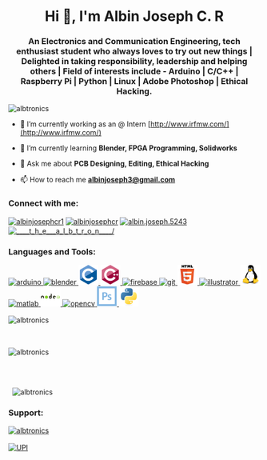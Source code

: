 <h1 align="center">Hi 👋, I'm Albin Joseph C. R</h1>
<h3 align="center">An Electronics and Communication Engineering, tech enthusiast student who always loves to try out new things | Delighted in taking responsibility, leadership and helping others | Field of interests include - Arduino | C/C++ | Raspberry Pi | Python | Linux | Adobe Photoshop | Ethical Hacking.</h3>

<p align="left"> <img src="https://komarev.com/ghpvc/?username=albtronics&label=Profile%20views&color=0e75b6&style=flat" alt="albtronics" /> </p>

- 🔭 I’m currently working as an @ Intern [http://www.irfmw.com/](http://www.irfmw.com/)

- 🌱 I’m currently learning **Blender, FPGA Programming, Solidworks**

- 💬 Ask me about **PCB Designing, Editing, Ethical Hacking**

- 📫 How to reach me **albinjoseph3@gmail.com**

<h3 align="left">Connect with me:</h3>
<p align="left">
<a href="https://twitter.com/albinjosephcr1" target="blank"><img align="center" src="https://raw.githubusercontent.com/rahuldkjain/github-profile-readme-generator/master/src/images/icons/Social/twitter.svg" alt="albinjosephcr1" height="30" width="40" /></a>
<a href="https://linkedin.com/in/albinjosephcr" target="blank"><img align="center" src="https://raw.githubusercontent.com/rahuldkjain/github-profile-readme-generator/master/src/images/icons/Social/linked-in-alt.svg" alt="albinjosephcr" height="30" width="40" /></a>
<a href="https://fb.com/albin.joseph.5243" target="blank"><img align="center" src="https://raw.githubusercontent.com/rahuldkjain/github-profile-readme-generator/master/src/images/icons/Social/facebook.svg" alt="albin.joseph.5243" height="30" width="40" /></a>
<a href="https://instagram.com/____t_h_e___a_l_b_t_r_o_n____/" target="blank"><img align="center" src="https://raw.githubusercontent.com/rahuldkjain/github-profile-readme-generator/master/src/images/icons/Social/instagram.svg" alt="____t_h_e___a_l_b_t_r_o_n____/" height="30" width="40" /></a>
</p>

<h3 align="left">Languages and Tools:</h3>
<p align="left"> <a href="https://www.arduino.cc/" target="_blank" rel="noreferrer"> <img src="https://cdn.worldvectorlogo.com/logos/arduino-1.svg" alt="arduino" width="40" height="40"/> </a> <a href="https://www.blender.org/" target="_blank" rel="noreferrer"> <img src="https://download.blender.org/branding/community/blender_community_badge_white.svg" alt="blender" width="40" height="40"/> </a> <a href="https://www.cprogramming.com/" target="_blank" rel="noreferrer"> <img src="https://raw.githubusercontent.com/devicons/devicon/master/icons/c/c-original.svg" alt="c" width="40" height="40"/> </a> <a href="https://www.w3schools.com/cpp/" target="_blank" rel="noreferrer"> <img src="https://raw.githubusercontent.com/devicons/devicon/master/icons/cplusplus/cplusplus-original.svg" alt="cplusplus" width="40" height="40"/> </a> <a href="https://firebase.google.com/" target="_blank" rel="noreferrer"> <img src="https://www.vectorlogo.zone/logos/firebase/firebase-icon.svg" alt="firebase" width="40" height="40"/> </a> <a href="https://git-scm.com/" target="_blank" rel="noreferrer"> <img src="https://www.vectorlogo.zone/logos/git-scm/git-scm-icon.svg" alt="git" width="40" height="40"/> </a> <a href="https://www.w3.org/html/" target="_blank" rel="noreferrer"> <img src="https://raw.githubusercontent.com/devicons/devicon/master/icons/html5/html5-original-wordmark.svg" alt="html5" width="40" height="40"/> </a> <a href="https://www.adobe.com/in/products/illustrator.html" target="_blank" rel="noreferrer"> <img src="https://www.vectorlogo.zone/logos/adobe_illustrator/adobe_illustrator-icon.svg" alt="illustrator" width="40" height="40"/> </a> <a href="https://www.linux.org/" target="_blank" rel="noreferrer"> <img src="https://raw.githubusercontent.com/devicons/devicon/master/icons/linux/linux-original.svg" alt="linux" width="40" height="40"/> </a> <a href="https://www.mathworks.com/" target="_blank" rel="noreferrer"> <img src="https://upload.wikimedia.org/wikipedia/commons/2/21/Matlab_Logo.png" alt="matlab" width="40" height="40"/> </a> <a href="https://nodejs.org" target="_blank" rel="noreferrer"> <img src="https://raw.githubusercontent.com/devicons/devicon/master/icons/nodejs/nodejs-original-wordmark.svg" alt="nodejs" width="40" height="40"/> </a> <a href="https://opencv.org/" target="_blank" rel="noreferrer"> <img src="https://www.vectorlogo.zone/logos/opencv/opencv-icon.svg" alt="opencv" width="40" height="40"/> </a> <a href="https://www.photoshop.com/en" target="_blank" rel="noreferrer"> <img src="https://raw.githubusercontent.com/devicons/devicon/master/icons/photoshop/photoshop-line.svg" alt="photoshop" width="40" height="40"/> </a> <a href="https://www.python.org" target="_blank" rel="noreferrer"> <img src="https://raw.githubusercontent.com/devicons/devicon/master/icons/python/python-original.svg" alt="python" width="40" height="40"/> </a> </p>

<p><img align="center" src="https://github-readme-streak-stats.herokuapp.com/?user=albtronics&" alt="albtronics" /></p>

<br>

<p><img align="center" src="https://github-readme-stats.vercel.app/api/top-langs?username=albtronics&show_icons=true&theme=dark&locale=en&layout=compact" alt="albtronics" /></p>

<br>

<br>

<p>&nbsp
<img align="center" src="https://github-readme-stats.vercel.app/api?username=albtronics&show_icons=true&theme=dark&title_color=d9d9d9&text_color=dfdddd&locale=en" alt="albtronics" /></p>




<h3 align="left">Support:</h3>
<p>
  <a href="https://www.buymeacoffee.com/sarathithikkatt"> <img src="https://cdn.buymeacoffee.com/buttons/v2/default-yellow.png" height="50" width="210" alt="albtronics" /></a>
<br>
<br>
<a href="https://tinyurl.com/myupi" class="upi-pay1">
<img src="https://upload.wikimedia.org/wikipedia/commons/e/e1/UPI-Logo-vector.svg" height="50" width="210" alt="UPI"/>
  </a>

</p>
<br>
<br>